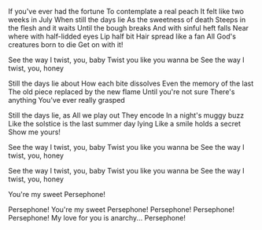 If you've ever had the fortune
To contemplate a real peach
It felt like two weeks in July
When still the days lie
As the sweetness of death
Steeps in the flesh and it waits
Until the bough breaks
And with sinful heft falls
Near where with half-lidded eyes
Lip half bit
Hair spread like a fan
All God's creatures born to die
Get on with it!

See the way I twist, you, baby
Twist you like you wanna be
See the way I twist, you, honey

Still the days lie about
How each bite dissolves
Even the memory of the last
The old piece replaced by the new flame
Until you're not sure
There's anything
You've ever really grasped

Still the days lie, as
All we play out
They encode
In a night's muggy buzz
Like the solstice is the last summer day lying
Like a smile holds a secret
Show me yours!

See the way I twist, you, baby
Twist you like you wanna be
See the way I twist, you, honey

See the way I twist, you, baby
Twist you like you wanna be
See the way I twist, you, honey

You're my sweet Persephone!

Persephone!
You're my sweet Persephone!
Persephone!
Persephone!
Persephone!
My love for you is anarchy...
Persephone!
